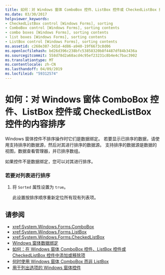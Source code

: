 ```yaml
---
title: 如何：对 Windows 窗体 ComboBox 控件、ListBox 控件或 CheckedListBox 控件的内容排序
ms.date: 03/30/2017
helpviewer_keywords:
- CheckedListBox control [Windows Forms], sorting
- ComboBox control [Windows Forms], sorting contents
- combo boxes [Windows Forms], sorting contents
- list boxes [Windows Forms], sorting contents
- ListBox control [Windows Forms], sorting contents
ms.assetid: c268e387-3d1d-4d86-a940-19f6673c8d06
ms.openlocfilehash: bd26d396c238bfc53858320b8f4487df84b3436a
ms.sourcegitcommit: 558d78d2a68acd4c95ef23231c8b4e4c7bac3902
ms.translationtype: MT
ms.contentlocale: zh-CN
ms.lasthandoff: 04/09/2019
ms.locfileid: "59312574"
---
```

# <a name="how-to-sort-the-contents-of-a-windows-forms-combobox-listbox-or-checkedlistbox-control"></a>如何：对 Windows 窗体 ComboBox 控件、ListBox 控件或 CheckedListBox 控件的内容排序
Windows 窗体控件不排序操作时它们是数据绑定。 若要显示已排序的数据，请使用支持排序的数据源，然后对其进行排序的数据源。 支持排序的数据源是数据的视图，数据查看管理器，并已排序数组。  
  
 如果控件不是数据绑定，您可以对其进行排序。  
  
### <a name="to-sort-the-list"></a>若要对列表进行排序  
  
1. 将 `Sorted` 属性设置为 `true`。  
  
     此设置按排序顺序重新定位所有现有列表项。  
  
## <a name="see-also"></a>请参阅

- <xref:System.Windows.Forms.ComboBox>
- <xref:System.Windows.Forms.ListBox>
- <xref:System.Windows.Forms.CheckedListBox>
- [Windows 窗体数据绑定](../windows-forms-data-binding.md)
- [如何：在 Windows 窗体 ComboBox 控件、ListBox 控件或 CheckedListBox 控件中添加或移除项](add-and-remove-items-from-a-wf-combobox.md)
- [何时使用 Windows 窗体 ComboBox 而非 ListBox](when-to-use-a-windows-forms-combobox-instead-of-a-listbox.md)
- [用于列出选项的 Windows 窗体控件](windows-forms-controls-used-to-list-options.md)
